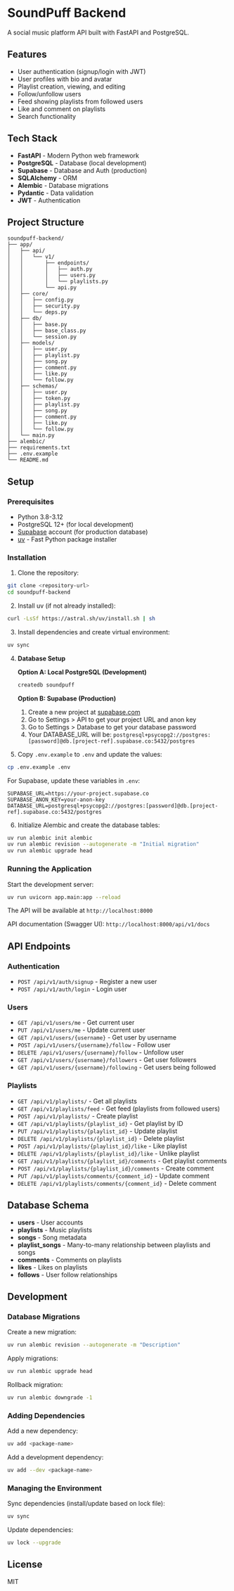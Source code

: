 # SoundPuff Backend

A social music platform API built with FastAPI and PostgreSQL.

## Features

- User authentication (signup/login with JWT)
- User profiles with bio and avatar
- Playlist creation, viewing, and editing
- Follow/unfollow users
- Feed showing playlists from followed users
- Like and comment on playlists
- Search functionality

## Tech Stack

- **FastAPI** - Modern Python web framework
- **PostgreSQL** - Database (local development)
- **Supabase** - Database and Auth (production)
- **SQLAlchemy** - ORM
- **Alembic** - Database migrations
- **Pydantic** - Data validation
- **JWT** - Authentication

## Project Structure

```
soundpuff-backend/
├── app/
│   ├── api/
│   │   └── v1/
│   │       ├── endpoints/
│   │       │   ├── auth.py
│   │       │   ├── users.py
│   │       │   └── playlists.py
│   │       └── api.py
│   ├── core/
│   │   ├── config.py
│   │   ├── security.py
│   │   └── deps.py
│   ├── db/
│   │   ├── base.py
│   │   ├── base_class.py
│   │   └── session.py
│   ├── models/
│   │   ├── user.py
│   │   ├── playlist.py
│   │   ├── song.py
│   │   ├── comment.py
│   │   ├── like.py
│   │   └── follow.py
│   ├── schemas/
│   │   ├── user.py
│   │   ├── token.py
│   │   ├── playlist.py
│   │   ├── song.py
│   │   ├── comment.py
│   │   ├── like.py
│   │   └── follow.py
│   └── main.py
├── alembic/
├── requirements.txt
├── .env.example
└── README.md
```

## Setup

### Prerequisites

- Python 3.8-3.12
- PostgreSQL 12+ (for local development)
- [Supabase](https://supabase.com) account (for production database)
- [uv](https://docs.astral.sh/uv/) - Fast Python package installer

### Installation

1. Clone the repository:
```bash
git clone <repository-url>
cd soundpuff-backend
```

2. Install uv (if not already installed):
```bash
curl -LsSf https://astral.sh/uv/install.sh | sh
```

3. Install dependencies and create virtual environment:
```bash
uv sync
```

4. **Database Setup**

   **Option A: Local PostgreSQL (Development)**
   ```bash
   createdb soundpuff
   ```

   **Option B: Supabase (Production)**
   1. Create a new project at [supabase.com](https://supabase.com)
   2. Go to Settings > API to get your project URL and anon key
   3. Go to Settings > Database to get your database password
   4. Your DATABASE_URL will be: `postgresql+psycopg2://postgres:[password]@db.[project-ref].supabase.co:5432/postgres`

5. Copy `.env.example` to `.env` and update the values:
```bash
cp .env.example .env
```

For Supabase, update these variables in `.env`:
```
SUPABASE_URL=https://your-project.supabase.co
SUPABASE_ANON_KEY=your-anon-key
DATABASE_URL=postgresql+psycopg2://postgres:[password]@db.[project-ref].supabase.co:5432/postgres
```

6. Initialize Alembic and create the database tables:
```bash
uv run alembic init alembic
uv run alembic revision --autogenerate -m "Initial migration"
uv run alembic upgrade head
```

### Running the Application

Start the development server:
```bash
uv run uvicorn app.main:app --reload
```

The API will be available at `http://localhost:8000`

API documentation (Swagger UI): `http://localhost:8000/api/v1/docs`

## API Endpoints

### Authentication
- `POST /api/v1/auth/signup` - Register a new user
- `POST /api/v1/auth/login` - Login user

### Users
- `GET /api/v1/users/me` - Get current user
- `PUT /api/v1/users/me` - Update current user
- `GET /api/v1/users/{username}` - Get user by username
- `POST /api/v1/users/{username}/follow` - Follow user
- `DELETE /api/v1/users/{username}/follow` - Unfollow user
- `GET /api/v1/users/{username}/followers` - Get user followers
- `GET /api/v1/users/{username}/following` - Get users being followed

### Playlists
- `GET /api/v1/playlists/` - Get all playlists
- `GET /api/v1/playlists/feed` - Get feed (playlists from followed users)
- `POST /api/v1/playlists/` - Create playlist
- `GET /api/v1/playlists/{playlist_id}` - Get playlist by ID
- `PUT /api/v1/playlists/{playlist_id}` - Update playlist
- `DELETE /api/v1/playlists/{playlist_id}` - Delete playlist
- `POST /api/v1/playlists/{playlist_id}/like` - Like playlist
- `DELETE /api/v1/playlists/{playlist_id}/like` - Unlike playlist
- `GET /api/v1/playlists/{playlist_id}/comments` - Get playlist comments
- `POST /api/v1/playlists/{playlist_id}/comments` - Create comment
- `PUT /api/v1/playlists/comments/{comment_id}` - Update comment
- `DELETE /api/v1/playlists/comments/{comment_id}` - Delete comment

## Database Schema

- **users** - User accounts
- **playlists** - Music playlists
- **songs** - Song metadata
- **playlist_songs** - Many-to-many relationship between playlists and songs
- **comments** - Comments on playlists
- **likes** - Likes on playlists
- **follows** - User follow relationships

## Development

### Database Migrations

Create a new migration:
```bash
uv run alembic revision --autogenerate -m "Description"
```

Apply migrations:
```bash
uv run alembic upgrade head
```

Rollback migration:
```bash
uv run alembic downgrade -1
```

### Adding Dependencies

Add a new dependency:
```bash
uv add <package-name>
```

Add a development dependency:
```bash
uv add --dev <package-name>
```

### Managing the Environment

Sync dependencies (install/update based on lock file):
```bash
uv sync
```

Update dependencies:
```bash
uv lock --upgrade
```

## License

MIT
